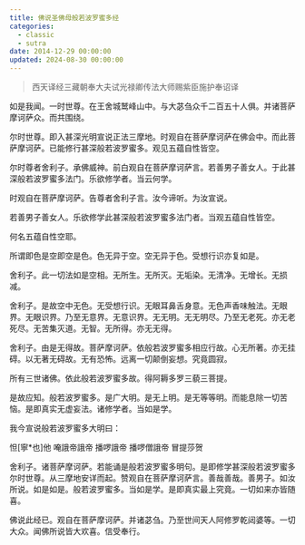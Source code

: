 ```yaml
---
title: 佛说圣佛母般若波罗蜜多经
categories:
  - classic
  - sutra
date: 2014-12-29 00:00:00
updated: 2024-08-30 00:00:00
---
```


> 西天译经三藏朝奉大夫试光禄卿传法大师赐紫臣施护奉诏译

如是我闻。一时世尊。在王舍城鹫峰山中。与大苾刍众千二百五十人俱。并诸菩萨摩诃萨众。而共围绕。

尔时世尊。即入甚深光明宣说正法三摩地。时观自在菩萨摩诃萨在佛会中。而此菩萨摩诃萨。已能修行甚深般若波罗蜜多。观见五蕴自性皆空。

尔时尊者舍利子。承佛威神。前白观自在菩萨摩诃萨言。若善男子善女人。于此甚深般若波罗蜜多法门。乐欲修学者。当云何学。

时观自在菩萨摩诃萨。告尊者舍利子言。汝今谛听。为汝宣说。

若善男子善女人。乐欲修学此甚深般若波罗蜜多法门者。当观五蕴自性皆空。

何名五蕴自性空耶。

所谓即色是空即空是色。色无异于空。空无异于色。受想行识亦复如是。

舍利子。此一切法如是空相。无所生。无所灭。无垢染。无清净。无增长。无损减。

舍利子。是故空中无色。无受想行识。无眼耳鼻舌身意。无色声香味触法。无眼界。无眼识界。乃至无意界。无意识界。无无明。无无明尽。乃至无老死。亦无老死尽。无苦集灭道。无智。无所得。亦无无得。

舍利子。由是无得故。菩萨摩诃萨。依般若波罗蜜多相应行故。心无所著。亦无挂碍。以无著无碍故。无有恐怖。远离一切颠倒妄想。究竟圆寂。

所有三世诸佛。依此般若波罗蜜多故。得阿耨多罗三藐三菩提。

是故应知。般若波罗蜜多。是广大明。是无上明。是无等等明。而能息除一切苦恼。是即真实无虚妄法。诸修学者。当如是学。

我今宣说般若波罗蜜多大明曰：

怛[寧*也]他 唵誐帝誐帝 播啰誐帝 播啰僧誐帝 冒提莎贺

舍利子。诸菩萨摩诃萨。若能诵是般若波罗蜜多明句。是即修学甚深般若波罗蜜多尔时世尊。从三摩地安详而起。赞观自在菩萨摩诃萨言。善哉善哉。善男子。如汝所说。如是如是。般若波罗蜜多。当如是学。是即真实最上究竟。一切如来亦皆随喜。

佛说此经已。观自在菩萨摩诃萨。并诸苾刍。乃至世间天人阿修罗乾闼婆等。一切大众。闻佛所说皆大欢喜。信受奉行。